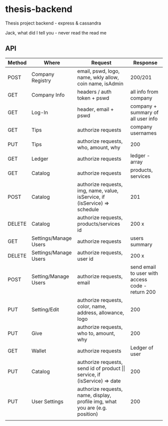 # thesis-backend
Thesis project backend - express &amp; cassandra

Jack, what did I tell you - never read the read me

## API



| Method | Where                 | Request                                  | Response                                 |
| ------ | --------------------- | ---------------------------------------- | ---------------------------------------- |
| POST   | Company Registry      | email, pswd, logo, name, wkly allow, coin name, isAdmin | 200/201                                  |
| GET    | Company Info          | headers / auth token + pswd              | all info from company                    |
| GET    | Log-In                | header, email + pswd                     | company + summary of all user info       |
| GET    | Tips                  | authorize requests                       | company usernames                        |
| PUT    | Tips                  | authorize requests, who, amount, why     | 200                                      |
| GET    | Ledger                | authorize requests                       | ledger - array                           |
| GET    | Catalog               | authorize requests                       | products, services                       |
| POST   | Catalog               | authorize requests, img,  name, value, isService,  if  (isService) => schedule | 201                                      |
| DELETE | Catalog               | authorize requests, products/services id | 200 x                                    |
| GET    | Settings/Manage Users | authorize requests                       | users summary                            |
| DELETE | Settings/Manage Users | authorize requests, user id              | 200 x                                    |
| POST   | Setting/Manage Users  | authorize requests, email                | send email to user with access code - return 200 |
| PUT    | Setting/Edit          | authorize requests, color, name, address, allowance, logo | 200                                      |
| PUT    | Give                  | authorize requests, who to, amount, why  | 200                                      |
| GET    | Wallet                | authorize requests                       | Ledger of user                           |
| PUT    | Catalog               | authorize requests, send id of product \|\| service, if (isService) => date | 200                                      |
| PUT    | User Settings         | authorize requests, name, display, profile img, what you are (e.g. position) | 200                                      |
|        |                       |                                          |                                          |

